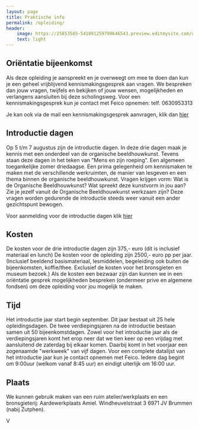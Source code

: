 ```yaml
---
layout: page
title: Praktische info
permalink: /opleiding/
header:
    image: https://25853585-541091259790646543.preview.editmysite.com/uploads/2/5/8/5/25853585/opleiding-6_orig.jpg
    text: light
---
```



## Oriëntatie bijeenkomst

Als deze opleiding je aanspreekt en je overweegt om mee te doen dan kun je een geheel vrijblijvend kennismakingsgesprek aan vragen. We bespreken dan jouw vragen, twijfels en bekijken of jouw wensen, mogelijkheden en verlangens aansluiten bij deze scholingsweg.
Voor een kennismakingsgesprek kun je contact met Feico opnemen: telf. 0630953313

Je kan ook via de mail een kennismakingsgesprek aanvragen, klik dan [hier](contact.md)


## Introductie dagen

Op 5 t/m 7 augustus  zijn de introductie dagen. In deze drie dagen maak je kennis met een onderdeel van de organische beeldhouwkunst. Tevens staan deze dagen in het teken van "Mens en zijn roeping". Een algemeen toegankelijke zomer driedaagse.
Een prima gelegenheid om kennismaken te maken met de verschillende werkruimten, de manier van lesgeven en een thema binnen de organische beeldhouwkunst. Vragen krijgen vorm: Wat is de Organische Beeldhouwkunst? Wat spreekt deze kunstvorm in jou aan? Zie je jezelf vanuit de Organische Beeldhouwkunst werkzaam zijn?
Deze vragen worden gedurende de introductie steeds weer vanuit een ander gezichtspunt bewogen.

Voor aanmelding voor de introductie dagen klik [hier](contact.md)


## Kosten

De kosten voor de drie introductie dagen zijn 375,- euro  (dit is inclusief materiaal en lunch)
De kosten voor de opleiding zijn 2500,- euro pp per jaar. (Inclusief beeldend basismateriaal, lesmiddelen, begeleiding ook buiten de bijeenkomsten, koffie/thee. Exclusief de kosten voor het bronsgieten en museum bezoek.)
Als de kosten een bezwaar zijn dan kunnen we in een oriëntatie gesprek mogelijkheden bespreken (ondermeer prive en algemene fondsen) om deze opleiding voor jou mogelijk te maken.

## Tijd

Het introductie jaar start begin september.
Dit jaar bestaat uit 25 hele opleidingsdagen.
De twee verdiepingsjaren na de introductie bestaan samen uit 50 bijeenkomstdagen.
Zowel voor het introductie jaar als de verdiepingsjaren komt het erop neer dat we tien keer op een vrijdag met aansluitend de zaterdag bij elkaar komen. Daarbij komt in het voorjaar een zogenaamde "werkweek" van vijf dagen.
Voor een complete datalijst van het introductie jaar kun je contact opnemen met Feico.
Iedere dag begint om 9:00uur (welkom vanaf 8:45 uur) en eindigt uiterlijk om 16:00 uur.

## Plaats

We kunnen gebruik maken van een ruim atelier/werkplaats  en een bronsgieterij:
Aardewerkplaats Amiel.
Windheuvelstraat 3
6971 JV Brummen (nabij Zutphen).

V

